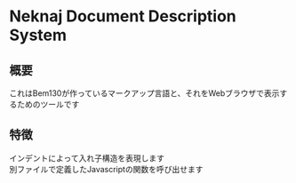 <div id="output" class="NDDS"><h1><span><span>Neknaj Document Description System</span></span></h1><div class="nest"><h2><span><span>概要</span></span></h2><span>これはBem130が作っているマークアップ言語と、それをWebブラウザで表示するためのツールです</span><br></div><div class="nest"><h2><span><span>特徴</span></span></h2><span>インデントによって入れ子構造を表現します</span><br><span>別ファイルで定義したJavascriptの関数を呼び出せます</span><br></div></div>